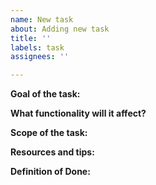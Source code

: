 ```yaml
---
name: New task
about: Adding new task
title: ''
labels: task
assignees: ''

---
```


**Goal of the task:**

**What functionality will it affect?**

**Scope of the task:**

**Resources and tips:**

**Definition of Done:**
